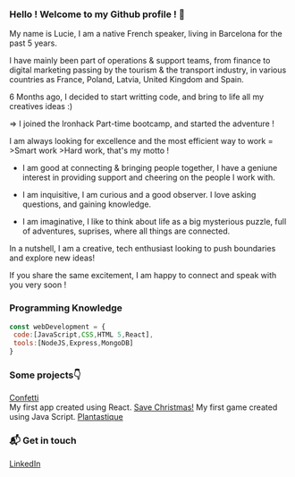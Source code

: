 ### Hello ! Welcome to my Github profile ! 👋

My name is Lucie, I am a native French speaker, living in Barcelona for the past 5 years.

I have mainly been part of operations & support teams, from finance to digital marketing passing by the tourism & the transport industry, in various countries as France, Poland, Latvia, United Kingdom and Spain.

6 Months ago, I decided to start writting code, and bring to life all my creatives ideas :)

 => I joined the Ironhack Part-time bootcamp, and started the adventure ! 

I am always looking for excellence and the most efficient way to work = >Smart work >Hard work, that's my motto !

- I am good at connecting & bringing people together, I have a geniune interest in providing support and cheering on the people I work with.

- I am inquisitive, I am curious and a good observer. I love asking questions, and gaining knowledge.

- I am imaginative, I like to think about life as a big mysterious puzzle, full of adventures, suprises, where all things are connected.

In a nutshell, I am a creative, tech enthusiast looking to push boundaries and explore new ideas!

If you share the same excitement, I am happy to connect and speak with you very soon !



### Programming Knowledge

```js
const webDevelopment = {
 code:[JavaScript,CSS,HTML 5,React],
 tools:[NodeJS,Express,MongoDB]
}
```

### Some projects👇
[Confetti](https://confettis.netlify.app/)<br> My first app created using React. 
[Save Christmas!](https://luciemzt.github.io/jeu2noel/) My first game created using Java Script. 
[Plantastique](http://plantastique.herokuapp.com/)



### 📬 Get in touch
[LinkedIn](https://www.linkedin.com/in/mazetlucie/)


<!--
**Luciemzt/Luciemzt** is a ✨ _special_ ✨ repository because its `README.md` (this file) appears on your GitHub profile.

Here are some ideas to get you started:

- 🔭 I’m currently working on ...
- 🌱 I’m currently learning ...
- 👯 I’m looking to collaborate on ...
- 🤔 I’m looking for help with ...
- 💬 Ask me about ...
- 📫 How to reach me: ...
- 😄 Pronouns: ...
- ⚡ Fun fact: ...
-->
